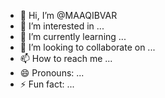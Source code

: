 - 👋 Hi, I’m @MAAQIBVAR
- 👀 I’m interested in ...
- 🌱 I’m currently learning ...
- 💞️ I’m looking to collaborate on ...
- 📫 How to reach me ...
- 😄 Pronouns: ...
- ⚡ Fun fact: ...

<!---
MAAQIBVAR/MAAQIBVAR is a ✨ special ✨ repository because its `README.md` (this file) appears on your GitHub profile.
You can click the Preview link to take a look at your changes.
--->

